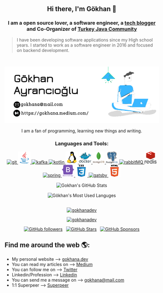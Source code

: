 
<h2 align="center"> Hi there, I'm Gökhan 👋 </h2>

<h3 align="center"> 
I am  a open source lover, a software engineer, a <a href="https://gokhana.medium.com">tech blogger</a> and Co-Organizer of <a href="https://turkeyjava.com">Turkey Java Community</a>
 </h3>

>  I have been developing software applications since my High school years. I started to work as a software engineer in 2016 and focused on backend development.
<br />

<p align="center">

<img src="/aboutme.png" alt="G-khan software engineer and blogger" />
</p>

<p align="center"> I am a fan of programming, learning new things and writing.</p>



</p>

<h3 align="center">Languages and Tools:</h3>
<p align="center"> <a href="https://git-scm.com/" target="_blank" rel="noreferrer"> <img src="https://www.vectorlogo.zone/logos/git-scm/git-scm-icon.svg" alt="git" width="40" height="40"/> </a> <a href="https://www.java.com" target="_blank" rel="noreferrer"> <img src="https://raw.githubusercontent.com/devicons/devicon/master/icons/java/java-original.svg" alt="java" width="40" height="40"/> </a> <a href="https://kafka.apache.org/" target="_blank" rel="noreferrer"> <img src="https://www.vectorlogo.zone/logos/apache_kafka/apache_kafka-icon.svg" alt="kafka" width="40" height="40"/> </a> <a href="https://kotlinlang.org" target="_blank" rel="noreferrer"> <img src="https://www.vectorlogo.zone/logos/kotlinlang/kotlinlang-icon.svg" alt="kotlin" width="40" height="40"/> </a> <a href="https://www.linux.org/" target="_blank" rel="noreferrer"> <img src="https://raw.githubusercontent.com/devicons/devicon/master/icons/linux/linux-original.svg" alt="linux" width="40" height="40"/> </a> <a href="https://www.docker.com/" target="_blank" rel="noreferrer"> <img src="https://raw.githubusercontent.com/devicons/devicon/master/icons/docker/docker-original-wordmark.svg" alt="docker" width="40" height="40"/> </a>  <a href="https://www.mongodb.com/" target="_blank" rel="noreferrer"> <img src="https://raw.githubusercontent.com/devicons/devicon/master/icons/mongodb/mongodb-original-wordmark.svg" alt="mongodb" width="40" height="40"/> </a> <a href="https://www.postgresql.org" target="_blank" rel="noreferrer"> <img src="https://raw.githubusercontent.com/devicons/devicon/master/icons/postgresql/postgresql-original-wordmark.svg" alt="postgresql" width="40" height="40"/> </a> <a href="https://www.rabbitmq.com" target="_blank" rel="noreferrer"> <img src="https://www.vectorlogo.zone/logos/rabbitmq/rabbitmq-icon.svg" alt="rabbitMQ" width="40" height="40"/> </a> <a href="https://redis.io" target="_blank" rel="noreferrer"> <img src="https://raw.githubusercontent.com/devicons/devicon/master/icons/redis/redis-original-wordmark.svg" alt="redis" width="40" height="40"/> </a> <a href="https://spring.io/" target="_blank" rel="noreferrer"> <img src="https://www.vectorlogo.zone/logos/springio/springio-icon.svg" alt="spring" width="40" height="40"/> </a>
 <a href="https://getbootstrap.com" target="_blank" rel="noreferrer"> <img src="https://raw.githubusercontent.com/devicons/devicon/master/icons/bootstrap/bootstrap-plain-wordmark.svg" alt="bootstrap" width="40" height="40"/> </a> <a href="https://www.w3schools.com/css/" target="_blank" rel="noreferrer"> <img src="https://raw.githubusercontent.com/devicons/devicon/master/icons/css3/css3-original-wordmark.svg" alt="css3" width="40" height="40"/> </a>  <a href="https://www.gatsbyjs.com/" target="_blank" rel="noreferrer"> <img src="https://www.vectorlogo.zone/logos/gatsbyjs/gatsbyjs-icon.svg" alt="gatsby" width="40" height="40"/> </a>
<a href="https://www.w3.org/html/" target="_blank" rel="noreferrer"> <img src="https://raw.githubusercontent.com/devicons/devicon/master/icons/html5/html5-original-wordmark.svg" alt="html5" width="40" height="40"/> </a> 

</p>






<p align="center">
<img align="center" src="https://github-readme-stats.vercel.app/api?username=g-khan&show_icons=true&locale=en&theme=github_dark" alt="Gokhan's GitHub Stats" /></p>

<div align="center">

<img align="center" src="https://github-readme-stats.vercel.app/api/top-langs?username=g-khan&show_icons=true&locale=en&layout=compact&theme=github_dark" alt="Gökhan's Most Used Languges" />

<br />
<br />

 <a href="https://twitter.com/gokhanadev" target="blank"><img src="https://img.shields.io/twitter/follow/gokhanadev?logo=twitter&style=for-the-badge" alt="gokhanadev" /></a> 



 <a href="https://www.linkedin.com/in/gokhanadev/)" target="blank"><img src="https://img.shields.io/badge/gokhanadev-follow%20on%20linkedin-blue?style=for-the-badge&logo=linkedin" alt="gokhanadev" /></a> 
 
  [![GitHub followers](https://img.shields.io/github/followers/g-khan?logo=GitHub&style=for-the-badge)](https://github.com/g-khan)  &nbsp; [![GitHub Stars](https://img.shields.io/github/stars/G-khan?logo=github&style=for-the-badge)](https://github.com/G-khan) &nbsp; [![GitHub Sponsors](https://img.shields.io/github/sponsors/G-khan?color=BF4B8A&logo=githubsponsors&style=for-the-badge&label=Sponsor%20on%20Github)](https://github.com/sponsors/G-khab)

 </div>

## Find me around the web 🌎:
- My personal website  ⟶  <a href="https://gokhana.dev/">gokhana.dev</a>
- You can read my articles on  ⟶  <a href="https://gokhana.medium.com/">Medium</a> 
- You can follow me on  ⟶  <a href="https://twitter.com/gokhanadev">Twitter</a>
- Linkedin/Profession  ⟶  <a href="https://www.linkedin.com/in/gokhanadev/">Linkedin</a> 
- You can send me a message on  ⟶  <a class="line" target="_blank" href="mailto:gkhan.a.06@gmail.com"> gokhana@mail.com</a>
- 1:1 Superpeer ⟶ [Superpeer](https://superpeer.com/gokhana)


